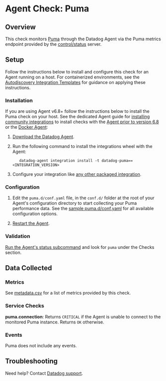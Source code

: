 # Agent Check: Puma

## Overview

This check monitors [Puma][1] through the Datadog Agent via the Puma metrics endpoint provided by the [control/status][2] server.

## Setup

Follow the instructions below to install and configure this check for an Agent running on a host. For containerized environments, see the [Autodiscovery Integration Templates][3] for guidance on applying these instructions.

### Installation

If you are using Agent v6.8+ follow the instructions below to install the Puma check on your host. See the dedicated Agent guide for [installing community integrations][4] to install checks with the [Agent prior to version 6.8][5] or the [Docker Agent][6]:

1. [Download the Datadog Agent][7].

2. Run the following command to install the integrations wheel with the Agent:

   ```shell
      datadog-agent integration install -t datadog-puma==<INTEGRATION_VERSION>
   ```

3. Configure your integration like [any other packaged integration][8].


### Configuration

1. Edit the `puma.d/conf.yaml` file, in the `conf.d/` folder at the root of your Agent's configuration directory to start collecting your Puma performance data. See the [sample puma.d/conf.yaml][9] for all available configuration options.

2. [Restart the Agent][10].

### Validation

[Run the Agent's status subcommand][11] and look for `puma` under the Checks section.

## Data Collected

### Metrics

See [metadata.csv][12] for a list of metrics provided by this check.

### Service Checks

**puma.connection**: Returns `CRITICAL` if the Agent is unable to connect to the monitored Puma instance. Returns `OK` otherwise.

### Events

Puma does not include any events.

## Troubleshooting

Need help? Contact [Datadog support][13].

[1]: https://puma.io/
[2]: https://github.com/puma/puma#controlstatus-server
[3]: https://docs.datadoghq.com/agent/kubernetes/integrations/
[4]: https://docs.datadoghq.com/agent/guide/community-integrations-installation-with-docker-agent/
[5]: https://docs.datadoghq.com/agent/guide/community-integrations-installation-with-docker-agent/?tab=agentpriorto68
[6]: https://docs.datadoghq.com/agent/guide/community-integrations-installation-with-docker-agent/?tab=docker
[7]: https://app.datadoghq.com/account/settings#agent
[8]: https://docs.datadoghq.com/getting_started/integrations/
[9]: https://github.com/DataDog/integrations-extras/blob/master/puma/datadog_checks/puma/data/conf.yaml.example
[10]: https://docs.datadoghq.com/agent/guide/agent-commands/#start-stop-and-restart-the-agent
[11]: https://docs.datadoghq.com/agent/guide/agent-commands/#agent-status-and-information
[12]: https://github.com/DataDog/integrations-extras/blob/master/puma/metadata.csv
[13]: https://docs.datadoghq.com/help/
